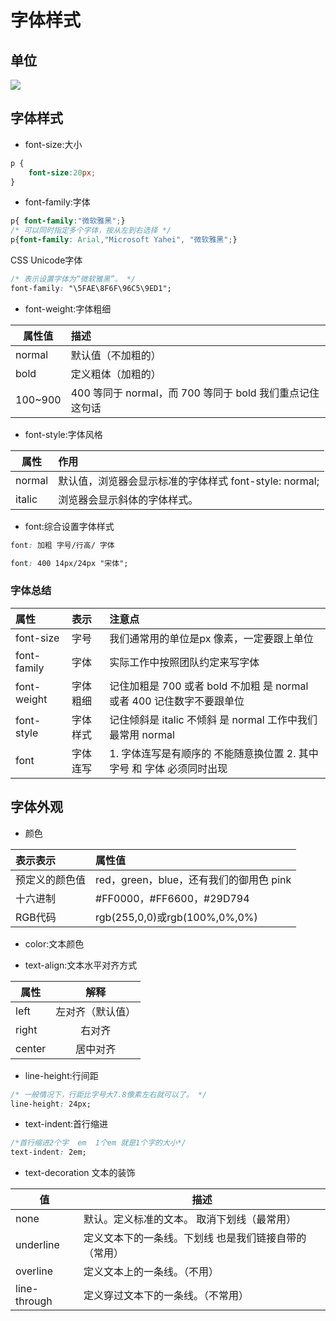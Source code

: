 # 字体样式

## 单位

![](http://img.voycn.com/images/2019/08/1b97119ee0c45d7631afd42dfbacd793.png)

## 字体样式

- font-size:大小

```css
p {  
    font-size:20px; 
}
```

- font-family:字体

```css
p{ font-family:"微软雅黑";}
/* 可以同时指定多个字体，按从左到右选择 */
p{font-family: Arial,"Microsoft Yahei", "微软雅黑";}
```

CSS Unicode字体

```css
/* 表示设置字体为“微软雅黑”。 */
font-family: "\5FAE\8F6F\96C5\9ED1";
```

- font-weight:字体粗细

属性值     | 描述
------- | :--------------------------------------
normal  | 默认值（不加粗的）
bold    | 定义粗体（加粗的）
100~900 | 400 等同于 normal，而 700 等同于 bold 我们重点记住这句话

- font-style:字体风格

属性     | 作用
------ | :------------------------------------
normal | 默认值，浏览器会显示标准的字体样式 font-style: normal;
italic | 浏览器会显示斜体的字体样式。

- font:综合设置字体样式

```css
font: 加粗 字号/行高/ 字体
```

```css
font: 400 14px/24px "宋体";
```

### 字体总结

属性          | 表示   | 注意点
:---------- | :--- | :----------------------------------------------
font-size   | 字号   | 我们通常用的单位是px 像素，一定要跟上单位
font-family | 字体   | 实际工作中按照团队约定来写字体
font-weight | 字体粗细 | 记住加粗是 700 或者 bold 不加粗 是 normal 或者 400 记住数字不要跟单位
font-style  | 字体样式 | 记住倾斜是 italic 不倾斜 是 normal 工作中我们最常用 normal
font        | 字体连写 | 1\. 字体连写是有顺序的 不能随意换位置 2\. 其中字号 和 字体 必须同时出现

## 字体外观

- 颜色

表示表示    | 属性值
:------ | :---------------------------
预定义的颜色值 | red，green，blue，还有我们的御用色 pink
十六进制    | #FF0000，#FF6600，#29D794
RGB代码   | rgb(255,0,0)或rgb(100%,0%,0%)

- color:文本颜色

- text-align:文本水平对齐方式

属性     |    解释
------ | :------:
left   | 左对齐（默认值）
right  |   右对齐
center |   居中对齐

- line-height:行间距

```css
/* 一般情况下，行距比字号大7.8像素左右就可以了。 */
line-height: 24px;
```

- text-indent:首行缩进

```css
/*首行缩进2个字  em  1个em 就是1个字的大小*/
text-indent: 2em;
```

- text-decoration 文本的装饰

值            | 描述
------------ | ---------------------------
none         | 默认。定义标准的文本。 取消下划线（最常用）
underline    | 定义文本下的一条线。下划线 也是我们链接自带的（常用）
overline     | 定义文本上的一条线。（不用）
line-through | 定义穿过文本下的一条线。（不常用）


